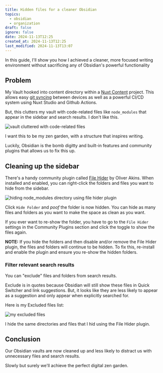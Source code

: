 ```yaml
---
title: Hidden files for a cleaner Obsidian
topics:
  - obsidian
  - organization
draft: false
ignore: false
date: 2024-11-13T12:25
created_at: 2024-11-13T12:25
last_modified: 2024-11-13T13:07
---
```


In this guide, I'll show you how I achieved a cleaner, more focused writing environment without sacrificing any of Obsidian's powerful functionality

## Problem

My Vault hooked into content directory within a [Nuxt Content](https://content.nuxt.com) project. This allows easy [git syncing](http://codybontecou.com/obsidian-git-on-ios) between devices as well as a powerful CI/CD system using Nuxt Studio and Github Actions.

But, this clutters my vault with code-related files like `node_modules` that appear in the sidebar and search results. I don't like this. 



![vault cluttered with code-related files](https://cln.sh/77tDZQ7c+)


I want this to be my zen garden, with a structure that inspires writing.

Luckily, Obsidian is the bomb digitty and built-in features and community plugins that allows us to fix this up.

## Cleaning up the sidebar

There's a handy community plugin called [File Hider](https://github.com/Oliver-Akins/file-hider) by Oliver Akins. When installed and enabled, you can right-click the folders and files you want to hide from the sidebar.

![hiding node_modules directory using file hider plugin](https://cln.sh/mm4xqf8Q+)

Click `Hide Folder` and *poof* the folder is now hidden. You can hide as many files and folders as you want to make the space as clean as you want.

If you ever want to re-show the folder, you have to go to the `File Hider` settings in the Community Plugins section and click the toggle to show the files again.

**NOTE:** If you hide the folders and then disable and/or remove the File Hider plugin, the files and folders will continue to be hidden. To fix this, re-install and enable the plugin and ensure you re-show the hidden folders.


### Filter relevant search results

You can "exclude" files and folders from search results. 

Exclude is in quotes because Obsidian will still show these files in Quick Switcher and link suggestions. But, it looks like they are less likely to appear as a suggestion and only appear when explicitly searched for.

Here is my Excluded files list:

![my excluded files](https://cln.sh/Sth4lDRJ+)

I hide the same directories and files that I hid using the File Hider plugin.

## Conclusion

Our Obsidian vaults are now cleaned up and less likely to distract us with unnecessary files and search results.

Slowly but surely we'll achieve the perfect digital zen garden.